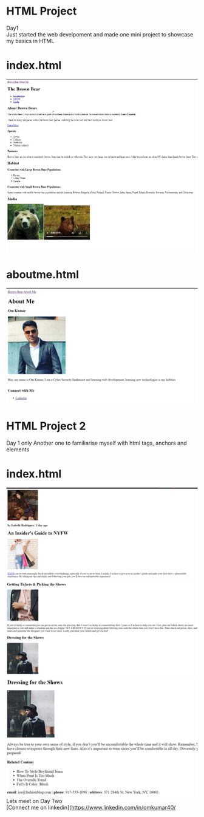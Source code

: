 # HTML Project
Day1<br>
Just started the web develpoment and made one mini project to showcase my basics in HTML
# index.html
![Screenshot](https://github.com/omkumar40/root/blob/master/Scr1.JPG) <br>
# aboutme.html
![Screenshot](https://github.com/omkumar40/root/blob/master/Scr2.JPG)
# HTML Project 2
Day 1 only
Another one to familiarise myself with html tags, anchors and elements <br>
# index.html
![Screenshot](https://github.com/omkumar40/root/blob/master/Scr3.JPG) <br>
![Screenshot](https://github.com/omkumar40/root/blob/master/Scr4.JPG) <br>
![Screenshot](https://github.com/omkumar40/root/blob/master/Scr5.JPG) <br>
Lets meet on Day Two <br>
[Connect me on linkedin](https://www.linkedin.com/in/omkumar40/



